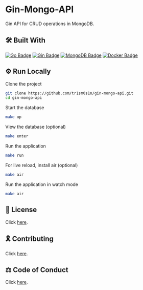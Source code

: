 # Gin-Mongo-API

Gin API for CRUD operations in MongoDB.

## 🛠 Built With

[![Go Badge](https://img.shields.io/badge/Go-00ADD8?logo=go&logoColor=fff&style=for-the-badge)](https://go.dev/)
[![Gin Badge](https://img.shields.io/badge/Gin-008ECF?logo=gin&logoColor=fff&style=for-the-badge)](https://gin-gonic.com/)
[![MongoDB Badge](https://img.shields.io/badge/MongoDB-47A248?logo=mongodb&logoColor=fff&style=for-the-badge)](https://www.mongodb.com/)
[![Docker Badge](https://img.shields.io/badge/Docker-2496ED?logo=docker&logoColor=fff&style=for-the-badge)](https://www.docker.com/)

## ⚙️ Run Locally

Clone the project

```bash
git clone https://github.com/tr1sm0s1n/gin-mongo-api.git
cd gin-mongo-api
```

Start the database

```bash
make up
```

View the database (optional)

```bash
make enter
```

Run the application

```bash
make run
```

For live reload, install air (optional)

```bash
make air
```

Run the application in watch mode

```bash
make air
```

## 📜 License

Click [here](./LICENSE.md).

## 🎗️ Contributing

Click [here](./CONTRIBUTING.md).

## ⚖️ Code of Conduct

Click [here](./CODE_OF_CONDUCT.md).
